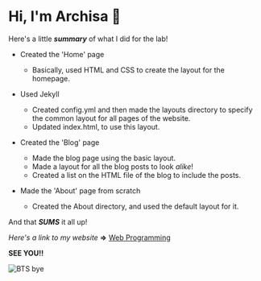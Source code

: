 # Hi, I'm Archisa 👋

Here's a little ***summary*** of what I did for the lab!

- Created the 'Home' page

  - Basically, used HTML and CSS to create the layout for the homepage. 

- Used Jekyll

  - Created config.yml and then made the layouts directory to specify the common layout for all pages of the website.
  - Updated index.html, to use this layout.

- Created the 'Blog' page
  
  - Made the blog page using the basic layout.
  - Made a layout for all the blog posts to look _alike_!
  - Created a list on the HTML file of the blog to include the posts.

- Made the 'About' page from scratch

  - Created the About directory, and used the default layout for it.


And that ***SUMS*** it all up!

_Here's a link to my website_  **=>** [Web Programming](archisa-kar.github.io)

**SEE YOU!!**

![BTS bye](https://media.giphy.com/media/j25R0OK14j3LWdMFN5/giphy.gif)
